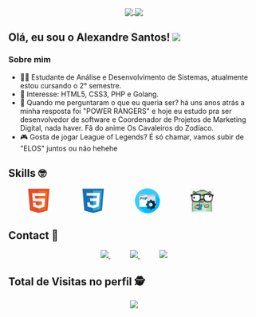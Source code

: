 <p align="center">
  <a href="https://github.com/anuraghazra/github-readme-stats">
    <img
      align="center"
      height="165"
      src="https://github-readme-stats.vercel.app/api?username=alexandresantosal91&theme=chartreuse-dark&show_icons=true"
    />
  </a>
  <a href="https://github.com/anuraghazra/github-readme-stats">
    <img
      align="center"
      src="https://github-readme-stats.vercel.app/api/top-langs/?username=AlexandreSantosAL91&layout=compact&langs_count=16&theme=chartreuse-dark"
    />
  </a>
</p>

## Olá, eu sou o Alexandre Santos! <img src="https://raw.githubusercontent.com/iampavangandhi/iampavangandhi/master/gifs/Hi.gif" width="30px"></h2>

### Sobre mim

- 👨‍🎓 Estudante de Análise e Desenvolvimento de Sistemas, atualmente estou cursando o 2° semestre.
- 🎯 Interesse: HTML5, CSS3, PHP e Golang.
- 🦊 Quando me perguntaram o que eu queria ser? há uns anos atrás a minha resposta foi "POWER RANGERS" e hoje eu estudo pra ser desenvolvedor de software e Coordenador de Projetos de Marketing Digital, nada haver. Fã do anime Os Cavaleiros do Zodíaco. 
- 🎮 Gosta de jogar League of Legends? É só chamar, vamos subir de "ELOS" juntos ou não hehehe

## Skills :nerd_face:
<p align="center">
    <img height="50" src="https://raw.githubusercontent.com/devicons/devicon/master/icons/html5/html5-original.svg">
    &nbsp;&nbsp;&nbsp;&nbsp;&nbsp;&nbsp;&nbsp;&nbsp;&nbsp;&nbsp;&nbsp;&nbsp;&nbsp;
    <img height="50" src="https://raw.githubusercontent.com/devicons/devicon/master/icons/css3/css3-original.svg">
    &nbsp;&nbsp;&nbsp;&nbsp;&nbsp;&nbsp;&nbsp;&nbsp;&nbsp;&nbsp;&nbsp;&nbsp;&nbsp;
    <img height="50" src="https://raw.githubusercontent.com/AlexandreSantosAL91/AlexandreSantosAL91/main/icons/php-icons.png">   
    &nbsp;&nbsp;&nbsp;&nbsp;&nbsp;&nbsp;&nbsp;&nbsp;&nbsp;&nbsp;&nbsp;&nbsp;&nbsp;
    <img height="50" src="https://raw.githubusercontent.com/AlexandreSantosAL91/AlexandreSantosAL91/main/icons/The-Go-Programming-Language.png">
    &nbsp;&nbsp;&nbsp;&nbsp;&nbsp;&nbsp;&nbsp;&nbsp;&nbsp;&nbsp;&nbsp;&nbsp;&nbsp;
</p>

## Contact :iphone:

<p align="center">
    <a href="https://github.com/AlexandreSantosAL91">
        <img  src="https://img.shields.io/badge/github-%23100000.svg?&style=for-the-badge&logo=github&logoColor=white&link=mailto:https://github.com/AlexandreSantosAL91">
    </a>
    &nbsp;&nbsp;&nbsp;&nbsp;&nbsp;&nbsp;&nbsp;&nbsp;&nbsp;
    <a href="mailto:alexandresantos_al@hotmail.com">
        <img src="https://img.shields.io/badge/hotmail-D14836?&style=for-the-badge&logo=hotmail&logoColor=white&link=mailto:alexandresantos_al@hotmail.com">
    </a>
    &nbsp;&nbsp;&nbsp;&nbsp;&nbsp;&nbsp;&nbsp;&nbsp;&nbsp;
    <a href="https://www.linkedin.com/in/alexandresantosal">
        <img src="https://img.shields.io/badge/linkedin-%230077B5.svg?&style=for-the-badge&logo=linkedin&logoColor=white&link=mailto:https://www.linkedin.com/in/alexandresantosal/">
    </a>
</p>

<p align="center"> 

 ## Total de Visitas no perfil :detective: <br>
 <p align="center"> 
   <img alingn="center" src="https://profile-counter.glitch.me/AlexandreSantosAL91/count.svg" />
 </p>

</p>
